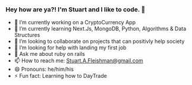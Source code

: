 ### Hey how are ya?! I'm Stuart and I like to code. 👋


- 🔭 I’m currently working on a CryptoCurrency App
- 🌱 I’m currently learning Next.Js, MongoDB, Python, Algorithms & Data Structures
- 👯 I’m looking to collaborate on projects that can positivly help society
- 🤔 I’m looking for help with landing my first job
- 💬 Ask me about ruby on rails
- 📫 How to reach me: Stuart.A.Fleishman@gmail.com
- 😄 Pronouns: he/him/his
- ⚡ Fun fact: Learning how to DayTrade
